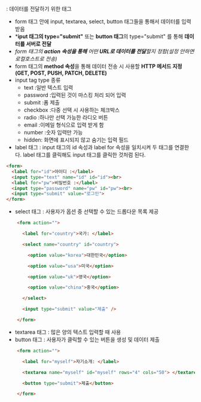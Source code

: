 : 데이터를 전달하기 위한 태그
 + form 태그 안에  input, textarea, select, button 태그들을 통해서 데이터를 입력받음
 + ***iput 태그의 type="submit"** 또는 **button 태그**의 type="submit" 를 통해 **데이터를 서버로 전달**
 + *form 태그의 **action 속성을 통해** 어떤 **URL로 데이터를 전달**할지 정함(설정 안하면 로컬호스트로 전송)*
 + form 태그의 **method 속성**을 통해 데이터 전송 시 사용할 **HTTP 메서드 지정(GET, POST, PUSH, PATCH, DELETE)**
 + input tag type 종류
	 + text :일반 텍스트 입력
	 + password :입력된 것이 마스킹 처리 되어 입력
	 + submit :폼 제출
	 + checkbox :다중 선택 시 사용하는 체크박스
	 + radio :하나만 선택 가능한 라디오 버튼
	 + email :이메일 형식으로 입력 받게 함
	 + number :숫자 입력만 가능 
	 + hidden: 화면에 표시되지 않고 숨기는 입력 필드
 + label 태그
		: input 태그의 id 속성과 label for 속성을 일치시켜 두 태그를 연결한다.
		label 태그를 클릭해도 input 태그를 클릭한 것처럼 된다.

```html
<form>
  <label for="id">아이디 :</label>
  <input type="text" name="id" id="id"><br>
  <label for="pw">비밀번호 :</label>
  <input type="password" name="pw" id="pw"><br>
  <input type="submit" value="로그인">
</form>
```

  + select 태그
	  : 사용자가 옵션 중 선택할 수 있는 드롭다운 목록 제공
```html
    <form action="">

      <label for="country">국가: </label>

      <select name="country" id="country">

        <option value="korea">대한민국</option>

        <option value="usa">미국</option>

        <option value="uk">영국</option>

        <option value="china">중국</option>

      </select>

      <input type="submit" value="제출" />

    </form>
```
  + textarea 태그
	   : 많은 양의 텍스트 입력할 때 사용
  + button 태그
	  :  사용자가 클릭할 수 있는 버튼을 생성 및 데이터 제출 
  ```html
    <form action="">

      <label for="myself">자기소개: </label>

      <textarea name="myself" id="myself" rows="4" cols="50"> </textarea>

      <button type="submit">제출</button>

    </form>
```
